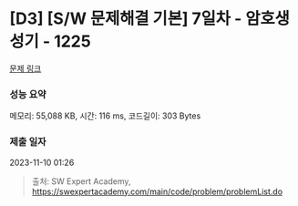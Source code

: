 # [D3] [S/W 문제해결 기본] 7일차 - 암호생성기 - 1225 

[문제 링크](https://swexpertacademy.com/main/code/problem/problemDetail.do?contestProbId=AV14uWl6AF0CFAYD) 

### 성능 요약

메모리: 55,088 KB, 시간: 116 ms, 코드길이: 303 Bytes

### 제출 일자

2023-11-10 01:26



> 출처: SW Expert Academy, https://swexpertacademy.com/main/code/problem/problemList.do